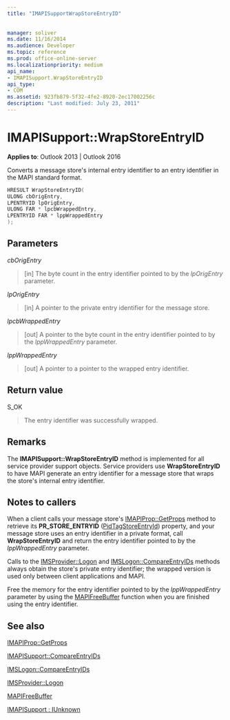 ```yaml
---
title: "IMAPISupportWrapStoreEntryID"
 
 
manager: soliver
ms.date: 11/16/2014
ms.audience: Developer
ms.topic: reference
ms.prod: office-online-server
ms.localizationpriority: medium
api_name:
- IMAPISupport.WrapStoreEntryID
api_type:
- COM
ms.assetid: 923fb879-5f32-4fe2-8920-2ec17002256c
description: "Last modified: July 23, 2011"
---
```


# IMAPISupport::WrapStoreEntryID

  
  
**Applies to**: Outlook 2013 | Outlook 2016 
  
Converts a message store's internal entry identifier to an entry identifier in the MAPI standard format.
  
```cpp
HRESULT WrapStoreEntryID(
ULONG cbOrigEntry,
LPENTRYID lpOrigEntry,
ULONG FAR * lpcbWrappedEntry,
LPENTRYID FAR * lppWrappedEntry
);
```

## Parameters

 _cbOrigEntry_
  
> [in] The byte count in the entry identifier pointed to by the  _lpOrigEntry_ parameter. 
    
 _lpOrigEntry_
  
> [in] A pointer to the private entry identifier for the message store.
    
 _lpcbWrappedEntry_
  
> [out] A pointer to the byte count in the entry identifier pointed to by the  _lppWrappedEntry_ parameter. 
    
 _lppWrappedEntry_
  
> [out] A pointer to a pointer to the wrapped entry identifier.
    
## Return value

S_OK 
  
> The entry identifier was successfully wrapped.
    
## Remarks

The **IMAPISupport::WrapStoreEntryID** method is implemented for all service provider support objects. Service providers use **WrapStoreEntryID** to have MAPI generate an entry identifier for a message store that wraps the store's internal entry identifier. 
  
## Notes to callers

When a client calls your message store's [IMAPIProp::GetProps](imapiprop-getprops.md) method to retrieve its **PR_STORE_ENTRYID** ([PidTagStoreEntryId](pidtagstoreentryid-canonical-property.md)) property, and your message store uses an entry identifier in a private format, call **WrapStoreEntryID** and return the entry identifier pointed to by the  _lppWrappedEntry_ parameter. 
  
Calls to the [IMSProvider::Logon](imsprovider-logon.md) and [IMSLogon::CompareEntryIDs](imslogon-compareentryids.md) methods always obtain the store's private entry identifier; the wrapped version is used only between client applications and MAPI. 
  
Free the memory for the entry identifier pointed to by the  _lppWrappedEntry_ parameter by using the [MAPIFreeBuffer](mapifreebuffer.md) function when you are finished using the entry identifier. 
  
## See also



[IMAPIProp::GetProps](imapiprop-getprops.md)
  
[IMAPISupport::CompareEntryIDs](imapisupport-compareentryids.md)
  
[IMSLogon::CompareEntryIDs](imslogon-compareentryids.md)
  
[IMSProvider::Logon](imsprovider-logon.md)
  
[MAPIFreeBuffer](mapifreebuffer.md)
  
[IMAPISupport : IUnknown](imapisupportiunknown.md)

